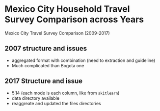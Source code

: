 # Mexico City Household Travel Survey Comparison across Years

Mexico City Travel Survey Comparison (2009-2017)


## 2007 structure and issues
- aggregated format with combination (need to extraction and guideline)
- Much complicated than Bogota one

## 2017 Structure and issue
- 5.14 (each mode is each column, like from `skitlearn`)
- data directory available
- reaggreate and updated the files directories
